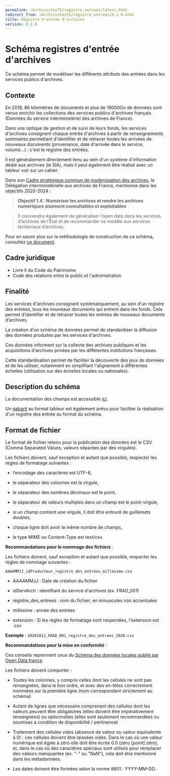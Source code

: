 ```yaml
---
permalink: /Archivistes75/registre_entrees/latest.html
redirect_from: /Archivistes75/registre_entrees/0.2.0.html
title: Registre d'entrée d'archives
version: 0.2.0
---
```


# Schéma registres d'entrée d'archives

Ce schéma permet de modéliser les différents attributs des entrées dans les services publics d'archives.

## Contexte

En 2018, 86 kilomètres de documents et plus de 16000Go de données sont venus enrichir les collections des services publics d'archives français (Données du service interministériel des archives de France).

Dans une optique de gestion et de suivi de leurs fonds, les services d'archives consignent chaque entrée d'archives à partir de renseignements sommaires permettant d’identifier et de retracer toutes les arrivées de nouveaux documents (provenance, date d'arrivée dans le service, volume...) : c'est le registre des entrées.

Il est généralement directement tenu au sein d'un système d'information dédié aux archives (le SIA), mais il peut également être réalisé avec un tableur voir sur un cahier.

Dans son [Cadre stratégique commun de modernisation des archives](https://www.gouvernement.fr/cadre-strategique-commun-de-modernisation-des-archives-3042), la Délégation interministérielle aux archives de France, mentionne dans les objectifs 2020-2024 :

> **Objectif 1.4 : Numériser les archives et rendre les archives numériques aisément consultables et exploitables** 

> Il conviendra également de généraliser l’open data dans les services d’archives de l’État et de recommander ce modèle aux services territoriaux d’archives.

Pour en savoir plus sur la méthodologie de construction de ce schéma, consultez [ce document](https://github.com/Archivistes75/registre_entrees/blob/master/methodologie.md). 

## Cadre juridique

* Livre II du Code du Patrimoine
* Code des relations entre le public et l'administration

## Finalité

Les services d'archives consignent systématiquement, au sein d'un registre des entrées, tous les nouveaux documents qui entrent dans les fonds. Cela permet d’identifier et de retracer toutes les entrées de nouveaux documents d’archives.

La création d'un schéma de données permet de standardiser la diffusion des données produites par les services d'archives. 

Ces données informent sur la collecte des archives publiques et les acquisitions d'archives privées par les différentes institutions françaises.

Cette standardisation permet de faciliter la découverte des jeux de données et de les utiliser, notamment en simplifiant l'alignement à différentes échelles (utilisation sur des échelles locales ou nationales).

## Description du schéma

La documentation des champs est accessible [ici](https://schema.data.gouv.fr/Archivistes75/registre_entrees/latest/documentation.html).

Un [gabarit](https://raw.githubusercontent.com/Archivistes75/registre_entrees/master/exemple-valide.csv) au format tableur est également prévu pour faciliter la réalisation d'un registre des entrée au format du schéma.

## Format de fichier

Le format de fichier retenu pour la publication des données est le CSV (Comma Separated Values, valeurs séparées par des virgules).

Les fichiers doivent, sauf exception et autant que possible, respecter les règles de formatage suivantes :

* l’encodage des caractères est UTF-8,

* le séparateur des colonnes est la virgule,

* le séparateur des nombres décimaux est le point,

* le séparateur de valeurs multiples dans un champ est le point-virgule,

* si un champ contient une virgule, il doit être entouré de guillemets doubles,

* chaque ligne doit avoir le même nombre de champs,

* le type MIME ou Content-Type est text/csv.

**Recommandations pour le nommage des fichiers** :

Les fichiers doivent, sauf exception et autant que possible, respecter les règles de nommage suivantes :

`AAAAMMJJ_idProducteur_registre_des_entrees_millesime.csv`

* AAAAMMJJ : Date de création du fichier

* idServArch : identifiant du service d'archives (ex. FRAD_001)

* registre_des_entrees : nom du fichier, en minuscules non accentuées
    
* millésime : année des entrées

* extension : Si les règles de formatage sont respectées, l'extension est .csv

**Exemple** : `20201012_FRAD_001_registre_des_entrees_2020.csv`

**Recommandations pour la mise en conformité** :

Ces conseils reprennent ceux du [Schéma des données locales publié par Open Data france](https://scdl.opendatafrance.net/docs/recommandations-relatives-aux-jeux-de-donnees.html)

Les fichiers doivent comporter :

   * Toutes les colonnes, y compris celles dont les cellules ne sont pas renseignées, dans le bon ordre, et avec des en-têtes correctement nommées sur la première ligne (nom correspondant strictement au schéma)

   * Autant de lignes que nécessaire comprenant des cellules dont les valeurs peuvent être obligatoires (elles doivent être impérativement renseignées) ou optionnelles (elles sont seulement recommandées ou soumises à condition de disponibilité / pertinence)
   
   * Traitement des cellules vides (absence de valeur ou valeur équivalente à 0) : ces cellules doivent être laissées vides. Dans le cas où une valeur numérique est égale à zéro elle doit être écrite 0.0 (zéro [point] zéro), et, dans le cas où des caractères spéciaux sont utilisés pour remplacer des valeurs manquantes (ex. "-" ou "NaN"), cela doit être mentionné dans les métadonnées.
   
   * Les dates doivent être formées selon la norme 8601 : YYYY-MM-DD.